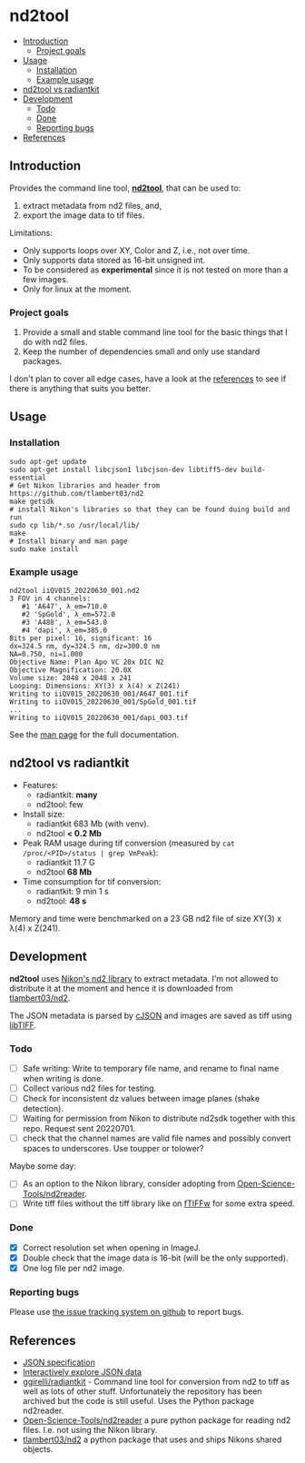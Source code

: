 # nd2tool

 - [Introduction](#introduction)
   - [Project goals](#project-goals)
 - [Usage](#usage)
   - [Installation](#installation)
   - [Example usage](#example-usage)
 - [nd2tool vs radiantkit](#nd2tool-vs-radiantkit)
 - [Development](#development)
   - [Todo](#todo)
   - [Done](#done)
   - [Reporting bugs](#reporting-bugs)
 - [References](#references)

## Introduction
Provides the command line tool, [**nd2tool**](doc/nd2tool.txt), that can be used to:
 1. extract metadata from nd2 files, and,
 2. export the image data to tif files.

Limitations:
 - Only supports loops over XY, Color and Z, i.e., not over time.
 - Only supports data stored as 16-bit unsigned int.
 - To be considered as **experimental** since it is not tested on
    more than a few images.
 - Only for linux at the moment.

### Project goals
 1. Provide a small and stable command line tool for the basic things
    that I do with nd2 files.
 2. Keep the number of dependencies small and only use standard packages.

I don't plan to cover all edge cases, have a look at the
[references](#references) to see if there is anything that suits you better.

## Usage

### Installation
```
sudo apt-get update
sudo apt-get install libcjson1 libcjson-dev libtiff5-dev build-essential
# Get Nikon libraries and header from https://github.com/tlambert03/nd2
make getsdk
# install Nikon's libraries so that they can be found duing build and run
sudo cp lib/*.so /usr/local/lib/
make
# Install binary and man page
sudo make install
```

### Example usage
```
nd2tool iiQV015_20220630_001.nd2
3 FOV in 4 channels:
   #1 'A647', λ_em=710.0
   #2 'SpGold', λ_em=572.0
   #3 'A488', λ_em=543.0
   #4 'dapi', λ_em=385.0
Bits per pixel: 16, significant: 16
dx=324.5 nm, dy=324.5 nm, dz=300.0 nm
NA=0.750, ni=1.000
Objective Name: Plan Apo VC 20x DIC N2
Objective Magnification: 20.0X
Volume size: 2048 x 2048 x 241
Looping: Dimensions: XY(3) x λ(4) x Z(241)
Writing to iiQV015_20220630_001/A647_001.tif
Writing to iiQV015_20220630_001/SpGold_001.tif
...
Writing to iiQV015_20220630_001/dapi_003.tif
```

See the [man page](doc/nd2tool.txt) for the full documentation.


## nd2tool vs radiantkit

 - Features:
   - radiantkit: **many**
   - nd2tool: few
 - Install size:
   - radiantkit 683 Mb (with venv).
   - nd2tool **< 0.2 Mb**
 - Peak RAM usage during tif conversion (measured by `cat
   /proc/<PID>/status | grep VmPeak`):
   - radiantkit 11.7 G
   - nd2tool **68 Mb**
 - Time consumption for tif conversion:
   - radiantkit: 9 min 1 s
   - nd2tool: **48 s**

Memory and time were benchmarked on a 23 GB nd2 file of size XY(3) x
λ(4) x Z(241).

## Development

**nd2tool** uses [Nikon's nd2 library](https://www.nd2sdk.com/) to
extract metadata. I'm not allowed to distribute it at the moment and
hence it is downloaded from
[tlambert03/nd2](https://github.com/tlambert03/nd2).

The JSON metadata is parsed by
[cJSON](https://github.com/DaveGamble/cJSON) and images are saved as
tiff using [libTIFF](http://www.libtiff.org).


### Todo

 - [ ] Safe writing: Write to temporary file name, and rename to final name when
       writing is done.
 - [ ] Collect various nd2 files for testing.
 - [ ] Check for inconsistent dz values between image planes (shake detection).
 - [ ] Waiting for permission from Nikon to distribute nd2sdk together
       with this repo. Request sent 20220701.
 - [ ] check that the channel names are valid file names and possibly
       convert spaces to underscores. Use toupper or tolower?

Maybe some day:

 - [ ] As an option to the Nikon library, consider adopting from
       [Open-Science-Tools/nd2reader](https://github.com/Open-Science-Tools/nd2reader).
 - [ ] Write tiff files without the tiff library like on
       [fTIFFw](https://github.com/elgw/fTIFFw) for some extra speed.

### Done

 - [x] Correct resolution set when opening in ImageJ.
 - [x] Double check that the image data is 16-bit (will be the only supported).
 - [x] One log file per nd2 image.

### Reporting bugs
Please use [the issue tracking system on
github](https://github.com/elgw/nd2tool/issues) to report bugs.

## References
 - [JSON specification](https://www.json.org/)
 - [Interactively explore JSON data](https://jsonformatter.org/json-viewer)
 - [ggirelli/radiantkit](https://github.com/ggirelli/radiantkit) - Command line
   tool for conversion from nd2 to tiff as well as lots of other
   stuff. Unfortunately the repository has been archived but the code
   is still useful. Uses the Python package nd2reader.
 - [Open-Science-Tools/nd2reader](https://github.com/Open-Science-Tools/nd2reader) a pure
   python package for reading nd2 files. I.e. not using the Nikon library.
 - [tlambert03/nd2](https://github.com/tlambert03/nd2) a python
   package that uses and ships Nikons shared objects.
